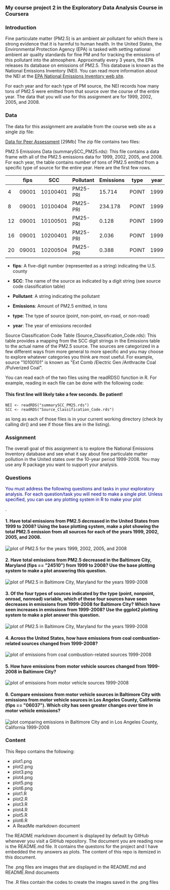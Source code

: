 ### My course project 2 in the Exploratory Data Analysis Course in Coursera

### Introduction

Fine particulate matter (PM2.5) is an ambient air pollutant for which there is strong evidence that it is harmful to human health. In the United States, the Environmental Protection Agency (EPA) is tasked with setting national ambient air quality standards for fine PM and for tracking the emissions of this pollutant into the atmosphere. Approximatly every 3 years, the EPA releases its database on emissions of PM2.5. This database is known as the National Emissions Inventory (NEI). You can read more information about the NEI at the <a href="http://www.epa.gov/ttn/chief/eiinformation.html">EPA National Emissions Inventory web site</a>.

For each year and for each type of PM source, the NEI records how many tons of PM2.5 were emitted from that source over the course of the entire year. The data that you will use for this assignment are for 1999, 2002, 2005, and 2008.

### Data

The data for this assignment are available from the course web site as a single zip file:

<a href="https://d396qusza40orc.cloudfront.net/exdata%2Fdata%2FNEI_data.zip">Data for Peer Assessment</a> [29Mb]
The zip file contains two files:

PM2.5 Emissions Data (summarySCC_PM25.rds): This file contains a data frame with all of the PM2.5 emissions data for 1999, 2002, 2005, and 2008. For each year, the table contains number of tons of PM2.5 emitted from a specific type of source for the entire year. Here are the first few rows.

|    |   fips  |   SCC   | Pollutant  | Emissions |  type  |  year  |
|--- | ------- | ------- | ---------- | --------- | ------ | ------ |   
| 4  |  09001  | 10100401|  PM25-PRI  |  15.714   |  POINT |  1999  |
| 8  |  09001  | 10100404|  PM25-PRI  | 234.178   |  POINT |  1999  |
| 12 |  09001  | 10100501|  PM25-PRI  |   0.128   |  POINT |  1999  |
| 16 |  09001  | 10200401|  PM25-PRI  |   2.036   |  POINT |  1999  |
| 20 |  09001  | 10200504|  PM25-PRI  |   0.388   |  POINT |  1999  |

* <b>fips</b>: A five-digit number (represented as a string) indicating the U.S. county

* <b>SCC</b>: The name of the source as indicated by a digit string (see source code classification table)

* <b>Pollutant</b>: A string indicating the pollutant

* <b>Emissions</b>: Amount of PM2.5 emitted, in tons

* <b>type</b>: The type of source (point, non-point, on-road, or non-road)

* <b>year</b>: The year of emissions recorded

Source Classification Code Table (Source_Classification_Code.rds): This table provides a mapping from the SCC digit strings in the Emissions table to the actual name of the PM2.5 source. The sources are categorized in a few different ways from more general to more specific and you may choose to explore whatever categories you think are most useful. For example, source "10100101" is known as "Ext Comb /Electric Gen /Anthracite Coal /Pulverized Coal".

You can read each of the two files using the readRDS() function in R. For example, reading in each file can be done with the following code:

#### This first line will likely take a few seconds. Be patient!

```
NEI <- readRDS("summarySCC_PM25.rds")
SCC <- readRDS("Source_Classification_Code.rds")
```

as long as each of those files is in your current working directory (check by calling dir() and see if those files are in the listing).

### Assignment

The overall goal of this assignment is to explore the National Emissions Inventory database and see what it say about fine particulate matter pollution in the United states over the 10-year period 1999-2008. You may use any R package you want to support your analysis.

### Questions

<p style="color: darkblue">You must address the following questions and tasks in your exploratory analysis. For each question/task you will need to make a single plot. Unless specified, you can use any plotting system in R to make your plot</p>.

#### 1. Have total emissions from PM2.5 decreased in the United States from 1999 to 2008? Using the base plotting system, make a plot showing the total PM2.5 emission from all sources for each of the years 1999, 2002, 2005, and 2008.

![plot of PM2.5 for the years 1999, 2002, 2005, and 2008](plot1.png) 


#### 2. Have total emissions from PM2.5 decreased in the Baltimore City, Maryland (fips == "24510") from 1999 to 2008? Use the base plotting system to make a plot answering this question.

![plot of PM2.5 in Baltimore City, Maryland for the years 1999-2008](plot2.png) 

#### 3. Of the four types of sources indicated by the type (point, nonpoint, onroad, nonroad) variable, which of these four sources have seen decreases in emissions from 1999-2008 for Baltimore City? Which have seen increases in emissions from 1999-2008? Use the ggplot2 plotting system to make a plot answer this question.

![plot of PM2.5 in Baltimore City, Maryland for the years 1999-2008](plot3.png) 

#### 4. Across the United States, how have emissions from coal combustion-related sources changed from 1999-2008?

![plot of emissions from coal combustion-related sources 1999-2008](plot4.png) 

#### 5. How have emissions from motor vehicle sources changed from 1999-2008 in Baltimore City?

![plot of emissions from motor vehicle sources 1999-2008](plot5.png) 

#### 6. Compare emissions from motor vehicle sources in Baltimore City with emissions from motor vehicle sources in Los Angeles County, California (fips == "06037"). Which city has seen greater changes over time in motor vehicle emissions?

![plot comparing emissions in Baltimore City and in Los Angeles County, California 1999-2008](plot6.png)

### Content 

This Repo contains the following:

- plot1.png 
- plot2.png 
- plot3.png 
- plot4.png 
- plot5.png 
- plot6.png 
- plot1.R 
- plot2.R 
- plot3.R 
- plot4.R 
- plot5.R 
- plot6.R 
- A ReadMe markdown document

The README markdown document is displayed by default by GitHub whenever you visit a GitHub repository. The document you are reading now is the README.md file. It contains the questons for the project and I have embedded the my answers as plots. The content of this repo is itemized in this document.

The .png files are images that are displayed in the README.md and README.Rmd documents

The .R files contain the codes to create the images saved in the .png files

 


